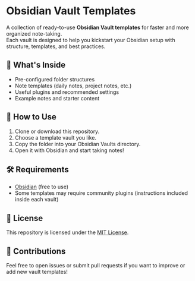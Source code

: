 # Obsidian Vault Templates

A collection of ready-to-use **Obsidian Vault templates** for faster and more organized note-taking.  
Each vault is designed to help you kickstart your Obsidian setup with structure, templates, and best practices.

## 📂 What's Inside

- Pre-configured folder structures
- Note templates (daily notes, project notes, etc.)
- Useful plugins and recommended settings
- Example notes and starter content

## 🚀 How to Use

1. Clone or download this repository.
2. Choose a template vault you like.
3. Copy the folder into your Obsidian Vaults directory.
4. Open it with Obsidian and start taking notes!

## 🛠️ Requirements

- [Obsidian](https://obsidian.md/) (free to use)
- Some templates may require community plugins (instructions included inside each vault)

## 📜 License

This repository is licensed under the [MIT License](LICENSE).

## 🤝 Contributions

Feel free to open issues or submit pull requests if you want to improve or add new vault templates!
